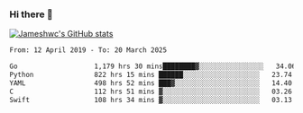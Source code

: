 ### Hi there 👋

[![Jameshwc's GitHub stats](https://github-readme-stats.vercel.app/api?username=jameshwc)](https://github.com/anuraghazra/github-readme-stats)

<!--START_SECTION:waka-->

```txt
From: 12 April 2019 - To: 20 March 2025

Go                   1,179 hrs 30 mins████████▓░░░░░░░░░░░░░░░░   34.06 %
Python               822 hrs 15 mins ██████░░░░░░░░░░░░░░░░░░░   23.74 %
YAML                 498 hrs 52 mins ███▓░░░░░░░░░░░░░░░░░░░░░   14.40 %
C                    112 hrs 51 mins ▓░░░░░░░░░░░░░░░░░░░░░░░░   03.26 %
Swift                108 hrs 34 mins ▓░░░░░░░░░░░░░░░░░░░░░░░░   03.13 %
```

<!--END_SECTION:waka-->
